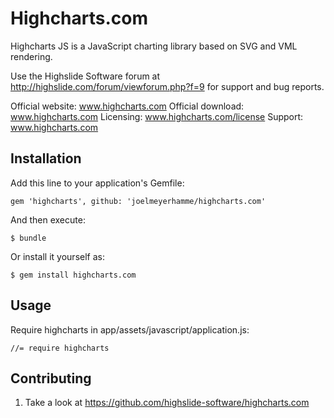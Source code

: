 # Highcharts.com

Highcharts JS is a JavaScript charting library based on SVG and VML rendering.

Use the Highslide Software forum at http://highslide.com/forum/viewforum.php?f=9 for support and bug reports.

Official website:  www.highcharts.com
Official download: www.highcharts.com
Licensing:         www.highcharts.com/license
Support:           www.highcharts.com

## Installation

Add this line to your application's Gemfile:

    gem 'highcharts', github: 'joelmeyerhamme/highcharts.com'

And then execute:

    $ bundle

Or install it yourself as:

    $ gem install highcharts.com

## Usage

Require highcharts in app/assets/javascript/application.js:

    //= require highcharts

## Contributing

1. Take a look at https://github.com/highslide-software/highcharts.com
